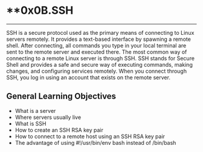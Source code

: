 # **0x0B.SSH
---
SSH is a secure protocol used as the primary means of connecting to Linux servers remotely.
It provides a text-based interface by spawning a remote shell.
After connecting, all commands you type in your local terminal are sent to the remote server and executed there.
The most common way of connecting to a remote Linux server is through SSH.
SSH stands for Secure Shell and provides a safe and secure way of executing commands, making changes, and configuring services remotely.
When you connect through SSH, you log in using an account that exists on the remote server.

## General Learning Objectives
* What is a server
* Where servers usually live
* What is SSH
* How to create an SSH RSA key pair
* How to connect to a remote host using an SSH RSA key pair
* The advantage of using #!/usr/bin/env bash instead of /bin/bash
